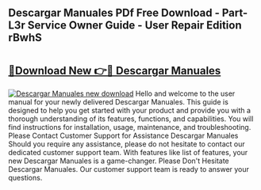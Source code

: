 ## Descargar Manuales PDf Free Download - Part-L3r Service Owner Guide - User Repair Edition rBwhS

# <h2><a href="http://bc43023.oget.top/?id=Descargar+Manuales">🔗Download New 👉🔴 Descargar Manuales</a></h2>

[![Descargar Manuales new download](https://i.imgur.com/5g1atiW.png)](http://bc43023.oget.top/?id=Descargar+Manuales)
Hello and welcome to the user manual for your newly delivered Descargar Manuales. This guide is designed to help you get started with your product and provide you with a thorough understanding of its features, functions, and capabilities. You will find instructions for installation, usage, maintenance, and troubleshooting. Please Contact Customer Support for Assistance Descargar Manuales Should you require any assistance, please do not hesitate to contact our dedicated customer support team. With features like list of features, your new Descargar Manuales is a game-changer. Please Don't Hesitate Descargar Manuales. Our customer support team is ready to answer your questions.
